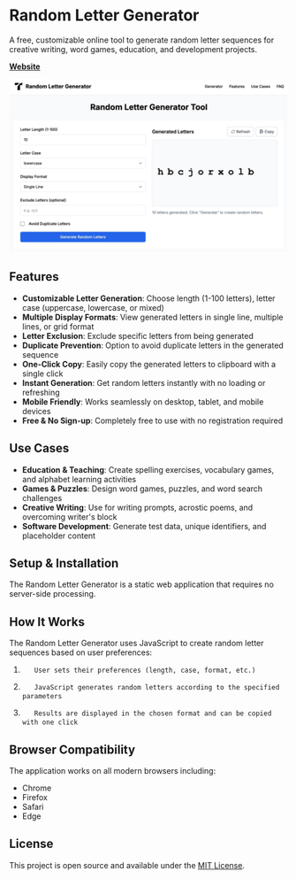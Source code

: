 # Random Letter Generator

A free, customizable online tool to generate random letter sequences for creative writing, word games, education, and development projects.

**[Website](https://randomlettergenerator.online)**

![Random Letter Generator](example.jpg)

## Features

- **Customizable Letter Generation**: Choose length (1-100 letters), letter case (uppercase, lowercase, or mixed)
- **Multiple Display Formats**: View generated letters in single line, multiple lines, or grid format
- **Letter Exclusion**: Exclude specific letters from being generated
- **Duplicate Prevention**: Option to avoid duplicate letters in the generated sequence
- **One-Click Copy**: Easily copy the generated letters to clipboard with a single click
- **Instant Generation**: Get random letters instantly with no loading or refreshing
- **Mobile Friendly**: Works seamlessly on desktop, tablet, and mobile devices
- **Free & No Sign-up**: Completely free to use with no registration required

## Use Cases

- **Education & Teaching**: Create spelling exercises, vocabulary games, and alphabet learning activities
- **Games & Puzzles**: Design word games, puzzles, and word search challenges
- **Creative Writing**: Use for writing prompts, acrostic poems, and overcoming writer's block
- **Software Development**: Generate test data, unique identifiers, and placeholder content

## Setup & Installation

The Random Letter Generator is a static web application that requires no server-side processing.

## How It Works

The Random Letter Generator uses JavaScript to create random letter sequences based on user preferences:

1.        User sets their preferences (length, case, format, etc.)
2.        JavaScript generates random letters according to the specified parameters
3.        Results are displayed in the chosen format and can be copied with one click

## Browser Compatibility

The application works on all modern browsers including:
- Chrome
- Firefox
- Safari
- Edge

## License

This project is open source and available under the [MIT License](LICENSE).
